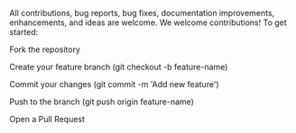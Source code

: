All contributions, bug reports, bug fixes, documentation improvements, enhancements, and ideas are welcome.
We welcome contributions!
To get started:

Fork the repository

Create your feature branch (git checkout -b feature-name)

Commit your changes (git commit -m 'Add new feature')

Push to the branch (git push origin feature-name)

Open a Pull Request
